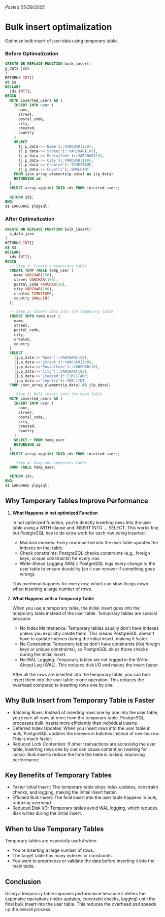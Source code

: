 *Posted 05/28/2025*
# Bulk insert optimalization

Optimize bulk insert of json data using temporary table.

### Before Optimalization
```sql
CREATE OR REPLACE FUNCTION bulk_insert(
p_data json
)
RETURNS INT[] 
AS $$
DECLARE
  ids INT[];
BEGIN
  WITH inserted_users AS (
    INSERT INTO user (
      name,
      street,
      postal_code,
      city,
      created,
      country
    )
    SELECT 
      (j.p_data->>'Name')::VARCHAR(150),
      (j.p_data->>'Street')::VARCHAR(100),
      (j.p_data->>'PostalCode')::VARCHAR(10),
      (j.p_data->>'City')::VARCHAR(100),
      (j.p_data->>'Created')::TIMESTAMP,
      (j.p_data->>'Country')::SMALLINT
    FROM json_array_elements(p_data) as j(p_data)
    RETURNING id
  )
  SELECT array_agg(id) INTO ids FROM inserted_users;
  
  RETURN ids;
END;
$$ LANGUAGE plpgsql;
```

### After Optimalization

```sql
CREATE OR REPLACE FUNCTION bulk_insert(
  p_data json
)
RETURNS INT[]
AS $$
DECLARE
  ids INT[];
BEGIN
  -- Step 1: Create a temporary table
  CREATE TEMP TABLE temp_user (
    name VARCHAR(150),
    street VARCHAR(100),
    postal_code VARCHAR(10),
    city VARCHAR(100),
    created TIMESTAMP,
    country SMALLINT
  );

  -- Step 2: Insert data into the temporary table
  INSERT INTO temp_user (
    name,
    street,
    postal_code,
    city,
    created,
    country
  )
  SELECT 
    (j.p_data->>'Name')::VARCHAR(150),
    (j.p_data->>'Street')::VARCHAR(100),
    (j.p_data->>'PostalCode')::VARCHAR(10),
    (j.p_data->>'City')::VARCHAR(100),
    (j.p_data->>'Created')::TIMESTAMP,
    (j.p_data->>'Country')::SMALLINT
  FROM json_array_elements(p_data) AS j(p_data);

  -- Step 3: Bulk insert into the main table
  WITH inserted_users AS (
    INSERT INTO user (
      name,
      street,
      postal_code,
      city,
      created,
      country
    )
    SELECT * FROM temp_user
    RETURNING id
  )
  SELECT array_agg(id) INTO ids FROM inserted_users;

  -- Step 4: Drop the temporary table
  DROP TABLE temp_user;

  RETURN ids;
END;
$$ LANGUAGE plpgsql;
```

## Why Temporary Tables Improve Performance
1. **What Happens in not optimized Function**

    In not optimized function, you're directly inserting rows into the user table using a WITH clause and INSERT INTO ... SELECT. This works fine, but PostgreSQL has to do extra work for each row being inserted:

    - Maintain indexes: Every row inserted into the user table updates the indexes on that table.
    - Check constraints: PostgreSQL checks constraints (e.g., foreign keys, unique constraints) for every row.
    - Write-Ahead Logging (WAL): PostgreSQL logs every change to the user table to ensure durability (so it can recover if something goes wrong).

    This overhead happens for every row, which can slow things down when inserting a large number of rows.

2. **What Happens with a Temporary Table**

    When you use a temporary table, the initial insert goes into the temporary table instead of the user table. Temporary tables are special because:

    - No Index Maintenance: Temporary tables usually don't have indexes unless you explicitly create them. This means PostgreSQL doesn't have to update indexes during the initial insert, making it faster.
    - No Constraints: Temporary tables don't have constraints (like foreign keys or unique constraints), so PostgreSQL skips those checks during the initial insert.
    - No WAL Logging: Temporary tables are not logged in the Write-Ahead Log (WAL). This reduces disk I/O and makes the insert faster.

    After all the rows are inserted into the temporary table, you can bulk insert them into the user table in one operation. This reduces the overhead compared to inserting rows one by one.

## Why Bulk Insert from Temporary Table is Faster
- Batching Rows:
    Instead of inserting rows one by one into the user table, you insert all rows at once from the temporary table. PostgreSQL processes bulk inserts more efficiently than individual inserts.
- Deferred Index Updates:
    When you insert rows into the user table in bulk, PostgreSQL updates the indexes in batches instead of row-by-row. This is much faster.
- Reduced Lock Contention:
    If other transactions are accessing the user table, inserting rows one by one can cause contention (waiting for locks). Bulk inserts reduce the time the table is locked, improving performance.

## Key Benefits of Temporary Tables
- Faster Initial Insert:
The temporary table skips index updates, constraint checks, and logging, making the initial insert faster.
- Efficient Bulk Insert:
The final insert into the user table happens in bulk, reducing overhead.
- Reduced Disk I/O:
Temporary tables avoid WAL logging, which reduces disk writes during the initial insert.

## When to Use Temporary Tables
Temporary tables are especially useful when:

- You're inserting a large number of rows.
- The target table has many indexes or constraints.
- You want to preprocess or validate the data before inserting it into the main table.
## Conclusion
Using a temporary table improves performance because it defers the expensive operations (index updates, constraint checks, logging) until the final bulk insert into the user table. This reduces the overhead and speeds up the overall process.